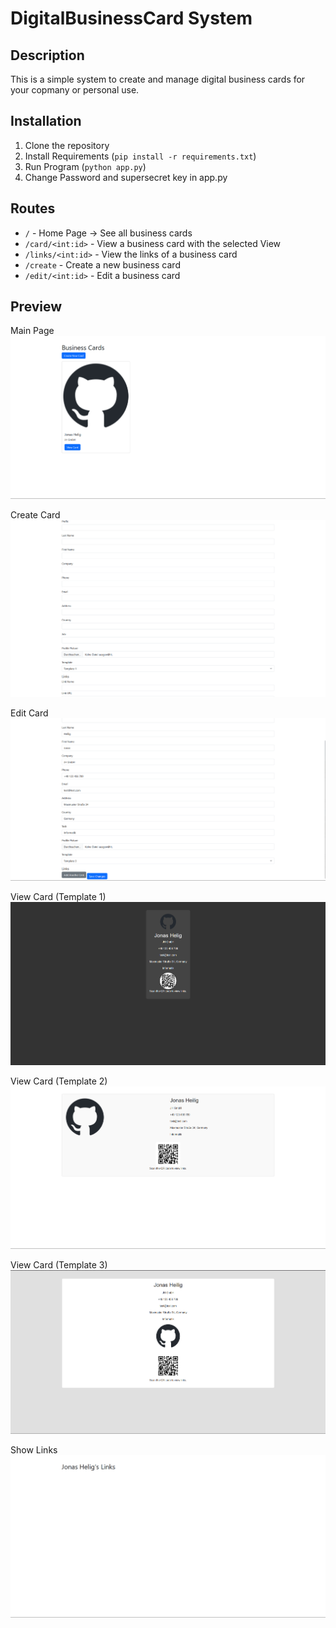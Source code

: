 # DigitalBusinessCard System
## Description
This is a simple system to create and manage digital business cards for your copmany or personal use.

## Installation
1. Clone the repository
2. Install Requirements (`pip install -r requirements.txt`)
3. Run Program (`python app.py`)
4. Change Password and supersecret key in app.py

## Routes
- `/` - Home Page → See all business cards
- `/card/<int:id>` - View a business card with the selected View
- `/links/<int:id>` - View the links of a business card
- `/create` - Create a new business card
- `/edit/<int:id>` - Edit a business card

## Preview
Main Page <br>
<img src="pictures/mainpage.png"> <br>

Create Card <br>
<img src="pictures/create_card.png"> <br>

Edit Card <br>
<img src="pictures/edit_card.png"> <br>

View Card (Template 1)<br>
<img src="pictures/temp_1.png"> <br>

View Card (Template 2)<br>
<img src="pictures/temp_2.png"> <br>

View Card (Template 3)<br>
<img src="pictures/temp_3.png"> <br>

Show Links<br>
<img src="pictures/Links.png"> <br>